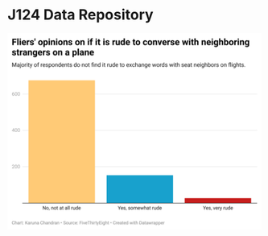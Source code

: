 # J124 Data Repository
![This is a data wrapper chart](k3S9Y-fliers-opinions-on-if-it-is-rude-to-converse-with-neighboring-strangers-on-a-plane.png)
